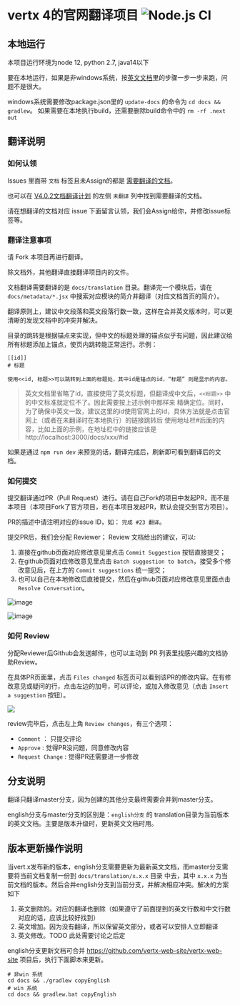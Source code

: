 # vertx 4的官网翻译项目 ![Node.js CI](https://github.com/vertx-china/vertx-web-site/workflows/Node.js%20CI/badge.svg)

## 本地运行

本项目运行环境为node 12, python 2.7, java14以下
 
要在本地运行，如果是非windows系统，按[英文文档](README.md)里的步骤一步一步来跑，问题不是很大。

windows系统需要修改package.json里的 `update-docs` 的命令为 `cd docs && gradlew`。
如果需要在本地执行build，还需要删除build命令中的 `rm -rf .next out`

## 翻译说明
### 如何认领
Issues 里面带 `文档` 标签且未Assign的都是 [需要翻译的文档](https://github.com/vertx-china/vertx-web-site/issues?q=is%3Aissue+is%3Aopen+label%3A%E6%96%87%E6%A1%A3+no%3Aassignee)。 

也可以在 [V4.0.2文档翻译计划](https://github.com/vertx-china/vertx-web-site/projects/1) 的左侧 `未翻译` 列中找到需要翻译的文档。

请在想翻译的文档对应 issue 下面留言认领，我们会Assign给你，并修改issue标签等。

### 翻译注意事项
请 Fork 本项目再进行翻译。

除文档外，其他翻译直接翻译项目内的文件。

文档翻译需要翻译的是 `docs/translation` 目录。翻译完一个模块后，请在 `docs/metadata/*.jsx` 中搜索对应模块的简介并翻译（对应文档首页的简介）。

翻译原则上，建议中文段落和英文段落行数一致，这样在合并英文版本时，可以更清晰的发现文档中的冲突并解决。

目录的跳转是根据锚点来实现，但中文的标题处理的锚点似乎有问题，因此建议给所有标题添加上锚点，使页内跳转能正常运行。示例：

```asciidoc
[[id]]
# 标题

使用<<id, 标题>>可以跳转到上面的标题处，其中id是锚点的id，“标题” 则是显示的内容。
```
> 英文文档里省略了id，直接使用了英文标题，但翻译成中文后，`<<标题>>` 中的中文标准就定位不了。因此需要按上述示例中那样来
> 精确定位。同时，为了确保中英文一致，建议这里的id使用官网上的id，具体方法就是点击官网上（或者在未翻译时在本地执行）的链接跳转后
> 使用地址栏#后面的内容，比如上面的示例，在地址栏中的链接应该是 http://localhost:3000/docs/xxx/#id

如果是通过 `npm run dev` 来预览的话，翻译完成后，刷新即可看到翻译后的文档。

### 如何提交
提交翻译通过PR（Pull Request）进行。请在自己Fork的项目中发起PR，而不是本项目（本项目Fork了官方项目，若在本项目发起PR，默认会提交到官方项目）。

PR的描述中请注明对应的issue ID，如： `完成 #23 翻译`。

提交PR后，我们会分配 Reviewer； Review 文档给出的建议，可以:
1. 直接在github页面对应修改意见里点击 `Commit Suggestion` 按钮直接提交；
2. 在github页面对应修改意见里点击 `Batch suggestion to batch`，接受多个修改意见后，在上方的 `Commit suggestions` 统一提交；
3. 也可以自己在本地修改后直接提交，然后在github页面对应修改意见里面点击 `Resolve Conversation`。

![image](https://user-images.githubusercontent.com/13050963/107318381-9b3e5b00-6ad7-11eb-9aa6-37a61b1b06f6.png)

![image](https://user-images.githubusercontent.com/13050963/107318576-0c7e0e00-6ad8-11eb-9007-bc5cb5af71f4.png)

### 如何 Review
分配Reviewer后Github会发送邮件，也可以主动到 PR 列表里找感兴趣的文档协助Review。 

在具体PR页面里，点击 `Files changed` 标签页可以看到该PR的修改内容。在有修改意见或疑问的行，点击左边的加号，可以评论，或加入修改意见（点击 `Insert a suggestion` 按钮）。

![](https://user-images.githubusercontent.com/13050963/107318109-f754af80-6ad6-11eb-9096-e9b90f86a5f1.png)

review完毕后，点击左上角 `Review changes`，有三个选项：
- `Comment` ： 只提交评论
- `Approve` : 觉得PR没问题，同意修改内容
- `Request Change` : 觉得PR还需要进一步修改

## 分支说明

翻译只翻译master分支，因为创建的其他分支最终需要合并到master分支。

english分支与master分支的区别是：`english分支` 的 translation目录为当前版本的英文文档。主要是版本升级时，更新英文文档时用。
 
## 版本更新操作说明

当vert.x发布新的版本，english分支需要更新为最新英文文档，而master分支需要将当前文档复制一份到 `docs/translation/x.x.x` 目录
中去，其中 `x.x.x` 为当前文档的版本。然后合并english分支到当前分支，并解决相应冲突。解决的方案如下

1. 英文删除的。对应的翻译也删除（如果遵守了前面提到的英文行数和中文行数对应的话，应该比较好找到）
2. 英文增加。因为没有翻译，所以保留英文部分，或者可以安排人立即翻译
3. 英文修改。TODO 此处需要讨论之后定

english分支更新文档可合并 https://github.com/vertx-web-site/vertx-web-site 项目后，执行下面脚本来更新。

```shell
# 非win 系统
cd docs && ./gradlew copyEnglish
# win 系统
cd docs && gradlew.bat copyEnglish
```

